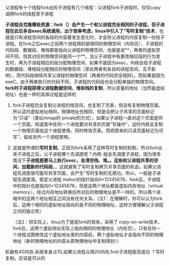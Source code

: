 父进程有十个线程fork出的子进程有几个线程：父进程fork子进程时，仅仅copy调用fork的线程至子进程

**子进程会克隆哪些资源：**fork（）会产生一个和父进程完全相同的子进程，但子进程在此后多会exec系统调用，出于效率考虑，linux中引入了**“写时复制“技术**，也就是只有进程空间的各段的内容要发生变化时，才会将父进程的内容复制一份给子进程。在fork之后exec之前两个进程用的是相同的物理空间（内存区），子进程的代码段、数据段、堆栈都是指向父进程的物理空间，也就是说**，两者的虚拟空间不同，但其对应的物理空间是同一个**。当父子进程中有更改相应段的行为发生时，再为子进程相应的段分配物理空间，如果不是因为exec，內核会给子进程的数据段、堆栈段分配相应的物理空间（至此两者有各自的进程空间，互不影响），而代码段继续共享父进程的物理空间（两者的代码完全相同）。而如果是因为exeC，由于两者执行的代码不同，子进程的代码段也会分配单独的物理空间。**fork时子进程获得父进程数据空间、堆和栈的复制**，所以变量的地址（当然是虚拟地址）也是一样的具体过程是这样的

1. fork子进程完全复制父进程的栈空间，也复制了页表，但没有复制物理页面，所以这时虚拟地址相同，物理地址也相同，但是会把父子共享的页面标记为“只读”（类似mmap的 private的方式），如果父子进程一直对这个页面是同一个页面，知道其中任何一个进程要对共享的页面“写操作"，这时内核会复制一个物理页面给这个进程使用，同时修改页表。而把原来的只读页面标记为可写”，留给另外一个进程使用。

2. 这就是所谓的**写时复制**。正因为fork采用了这种写时复制的机制，所以fork出来子进程之后，父子进程哪个先调度呢？内核-般会先调度子进程，因为很多情况下**子进程是要马上执行exec，会凊空栈、堆。。这些和父进程共享的空间，加载新的代码段**。，这就避免了写时复制拷贝共享页面的机会。如果父进程先调度很可能写共享页面，会产生“写时复制的无用功。所以，一般是子进程先调度滴。假定父进程 malloc的指针指向0×12345678，foκk后，子进程中的指针也是指向0×12345678，但是这两个地址都是虚拟内存地址（virtual memory），经过内存地址转换后所对应的物理地址是不一样的。所以两个进城中的这两个地址相互之间没有任何关系。（注1：在理解时，你可以认为fork后，这两个相同的虚拟地址指向的是不同的物理地址，这样方便理解父子进程之间的独立性）

   （注2：但实际上，linux为了提高fork的效率，采用了 copy-on-write技术，fork后，这两个虚拟地址实际上指向相同的物理地址（内存页），只有任何一个进程试图修改这个虚拟地址里的内容前，两个虛拟地址才会指向不同的物理地址（新的物理地址的内容从原物理地址中复制得到））

机器有4G内存,系统本身占1G,如果父进程占用2G内存,fork子进程能否成功  ？写时复制，应该是可以的  